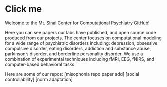 # Click me

Welcome to the Mt. Sinai Center for Computational Psychiatry GitHub!

Here you can see papers our labs have published, and open source code produced from our projects. 
The center focuses on computational modeling for a wide range of psychiatric disorders including: depression, obsessive compulsive disorder, eating disorders, addiction and substance abuse, parkinson’s disorder, and borderline personality disorder. We use a combination of experimental techniques including fMRI, EEG, fNIRS, and computer-based behavioral tasks. 

Here are some of our repos: 
[misophonia repo paper add]
[social controllability]
[norm adaptation]
